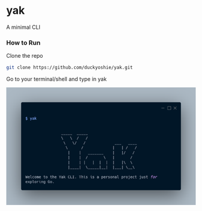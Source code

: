 
# yak
A minimal CLI


### How to Run
Clone the repo
```bash
git clone https://github.com/duckyoshie/yak.git
```
Go to your terminal/shell and type in yak

![Display](carbon.png)
